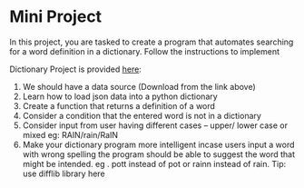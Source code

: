 # Mini Project

In this project, you are tasked to create a program that automates searching for a word definition in a dictionary. Follow the instructions to implement

Dictionary Project is provided [here](https://github.com/mutemip/dictionary-data):

1. We should have a data source (Download from the link above)
2. Learn how to load json data into a python dictionary
3. Create a function that returns a definition of a word
4. Consider a condition that the entered word is not in a dictionary
5. Consider input from user having different cases – upper/ lower case or mixed eg: RAIN/rain/RaIN
6. Make your dictionary program more intelligent incase users input a word with wrong spelling the program should be able to suggest the word that might be intended.
eg . pott instead of pot or rainn instead of rain. Tip: use difflib library here
